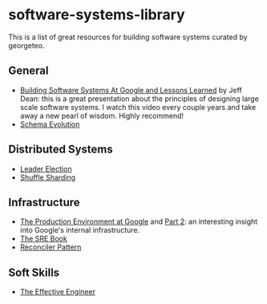 # software-systems-library

This is a list of great resources for building software systems curated by georgeteo. 

## General

- [Building Software Systems At Google and Lessons Learned](https://www.youtube.com/watch?v=modXC5IWTJI) by Jeff Dean: this is a great presentation about the principles of designing large scale software systems. I watch this video every couple years and take away a new pearl of wisdom. Highly recommend!
- [Schema Evolution](https://martin.kleppmann.com/2012/12/05/schema-evolution-in-avro-protocol-buffers-thrift.html)

## Distributed Systems

- [Leader Election](https://aws.amazon.com/builders-library/leader-election-in-distributed-systems/)
- [Shuffle Sharding](https://aws.amazon.com/blogs/architecture/shuffle-sharding-massive-and-magical-fault-isolation/)

## Infrastructure

- [The Production Environment at Google](https://medium.com/@jerub/the-production-environment-at-google-8a1aaece3767) and [Part 2](https://medium.com/@jerub/the-production-environment-at-google-part-2-610884268aaa): an interesting insight into Google's internal infrastructure.
- [The SRE Book](https://landing.google.com/sre/sre-book/toc/)
- [Reconciler Pattern](https://hackernoon.com/level-triggering-and-reconciliation-in-kubernetes-1f17fe30333d)

## Soft Skills

- [The Effective Engineer](http://www.effectiveengineer.com/)
